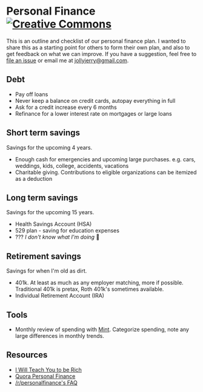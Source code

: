 # Personal Finance [![Creative Commons](http://i.creativecommons.org/l/by/4.0/88x31.png)](http://creativecommons.org/licenses/by/4.0/deed.en_US)

This is an outline and checklist of our personal finance plan. I wanted to share
this as a starting point for others to form their own plan, and also to get
feedback on what we can improve. If you have a suggestion, feel free to [file an
issue](https://github.com/jch/personal-finance/issues) or email me at
jollyjerry@gmail.com.

## Debt

* Pay off loans
* Never keep a balance on credit cards, autopay everything in full
* Ask for a credit increase every 6 months
* Refinance for a lower interest rate on mortgages or large loans

## Short term savings

Savings for the upcoming 4 years.

* Enough cash for emergencies and upcoming large purchases. e.g. cars, weddings,
  kids, college, accidents, vacations
* Charitable giving. Contributions to eligible organizations can be itemized as
  a deduction
  
## Long term savings

Savings for the upcoming 15 years.

* Health Savings Account (HSA)
* 529 plan - saving for education expenses
* ??? *I don't know what I'm doing* :money_with_wings:

## Retirement savings

Savings for when I'm old as dirt.

* 401k. At least as much as any employer matching, more if possible.
  Traditional 401k is pretax, Roth 401k's sometimes available.
* Individual Retirement Account (IRA)


## Tools

* Monthly review of spending with [Mint](https://www.mint.com). Categorize
  spending, note any large differences in monthly trends.

## Resources

* [I Will Teach You to be Rich](http://www.amazon.com/gp/product/0761147489/ref=as_li_qf_sp_asin_tl?ie=UTF8&camp=1789&creative=9325&creativeASIN=0761147489&linkCode=as2&tag=what0d-20)
* [Quora Personal Finance](http://www.quora.com/Personal-Finance)
* [/r/personalfinance's FAQ](http://www.reddit.com/r/personalfinance/wiki/faq)
